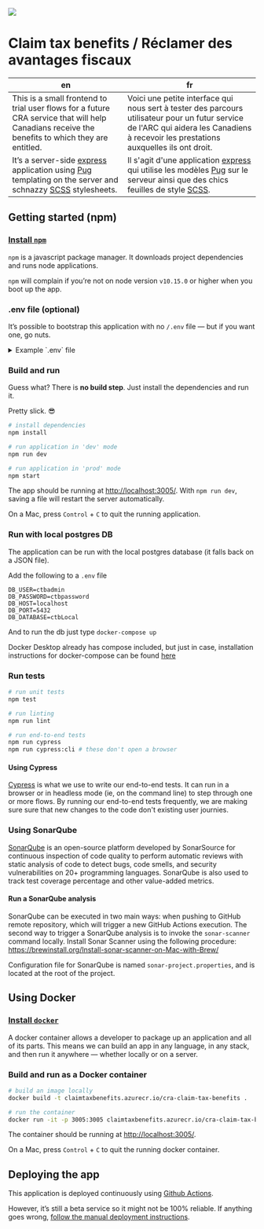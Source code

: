 ![](https://github.com/cds-snc/cra-claim-tax-benefits/workflows/Test,%20build,%20deploy/badge.svg)

# Claim tax benefits / Réclamer des avantages fiscaux

| en                                                                                                                                                                                                         | fr                                                                                                                                                                                                                           |
| ---------------------------------------------------------------------------------------------------------------------------------------------------------------------------------------------------------- | ---------------------------------------------------------------------------------------------------------------------------------------------------------------------------------------------------------------------------- |
| This is a small frontend to trial user flows for a future CRA service that will help Canadians receive the benefits to which they are entitled.                                                            | Voici une petite interface qui nous sert à tester des parcours utilisateur pour un futur service de l'ARC qui aidera les Canadiens à recevoir les prestations auxquelles ils ont droit.                                      |
| It’s a server-side [express](https://expressjs.com/) application using [Pug](https://pugjs.org/api/getting-started.html) templating on the server and schnazzy [SCSS](https://sass-lang.com/) stylesheets. | Il s'agit d'une application [express](https://expressjs.com/) qui utilise les modèles [Pug](https://pugjs.org/api/getting-started.html) sur le serveur ainsi que des chics feuilles de style [SCSS](https://sass-lang.com/). |

## Getting started (npm)

### [Install `npm`](https://www.npmjs.com/get-npm)

`npm` is a javascript package manager. It downloads project dependencies and runs node applications.

`npm` will complain if you’re not on node version `v10.15.0` or higher when you boot up the app.

### .env file (optional)

It’s possible to bootstrap this application with no `/.env` file — but if you want one, go nuts.

<details>
  <summary>Example `.env` file</summary>

```
# environment
NODE_ENV=development
PORT=4300

# winston
winston_file_handleExecptions=true
winston_file_json=false
winston_file_maxsize=5242880
winston_file_maxFiles=5
winston_file_colorize=false
winston_console_level=debug
winston_console_handleExceptions=true
winston_console_json=false
winston_console_colorize=true
```

</details>

### Build and run

Guess what? There is **no build step**. Just install the dependencies and run it.

Pretty slick. 😎

```bash
# install dependencies
npm install

# run application in 'dev' mode
npm run dev

# run application in 'prod' mode
npm start
```

The app should be running at [http://localhost:3005/](http://localhost:3005/). With `npm run dev`, saving a file will restart the server automatically.

On a Mac, press `Control` + `C` to quit the running application.

### Run with local postgres DB

The application can be run with the local postgres database (it falls back on a JSON file).

Add the following to a `.env` file
```
DB_USER=ctbadmin
DB_PASSWORD=ctbpassword
DB_HOST=localhost
DB_PORT=5432
DB_DATABASE=ctbLocal
```

And to run the db just type `docker-compose up` 

Docker Desktop already has compose included, but just in case, installation instructions for docker-compose can be found [here](https://docs.docker.com/compose/install/)

### Run tests

```bash
# run unit tests
npm test

# run linting
npm run lint

# run end-to-end tests
npm run cypress
npm run cypress:cli # these don't open a browser
```

#### Using Cypress

[Cypress](https://www.cypress.io/) is what we use to write our end-to-end tests. It can run in a browser or in headless mode (ie, on the command line) to step through one or more flows. By running our end-to-end tests frequently, we are making sure sure that new changes to the code don't existing user journies.

### Using SonarQube

[SonarQube](https://www.sonarqube.org/) is an open-source platform developed by SonarSource for continuous inspection of code quality to perform automatic reviews with static analysis of code to detect bugs, code smells, and security vulnerabilities on 20+ programming languages. SonarQube is also used to track test coverage percentage and other value-added metrics.

#### Run a SonarQube analysis

SonarQube can be executed in two main ways: when pushing to GitHub remote repository, which will trigger a new GitHub Actions execution. The second way to trigger a SonarQube analysis is to invoke the `sonar-scanner` command locally. Install Sonar Scanner using the following procedure: https://brewinstall.org/Install-sonar-scanner-on-Mac-with-Brew/

Configuration file for SonarQube is named `sonar-project.properties`, and is located at the root of the project.

## Using Docker

### [Install `docker`](https://docs.docker.com/install/)

A docker container allows a developer to package up an application and all of its parts. This means we can build an app in any language, in any stack, and then run it anywhere — whether locally or on a server.

### Build and run as a Docker container

```bash
# build an image locally
docker build -t claimtaxbenefits.azurecr.io/cra-claim-tax-benefits .

# run the container
docker run -it -p 3005:3005 claimtaxbenefits.azurecr.io/cra-claim-tax-benefits
```

The container should be running at [http://localhost:3005/](http://localhost:3005/).

On a Mac, press `Control` + `C` to quit the running docker container.

## Deploying the app

This application is deployed continuously using [Github Actions](https://github.com/features/actions).

However, it’s still a beta service so it might not be 100% reliable. If anything goes wrong, [follow the manual deployment instructions](https://github.com/cds-snc/cra-claim-tax-benefits/blob/master/DEPLOY.md).
